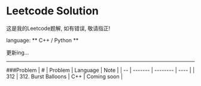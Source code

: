 Leetcode Solution
===

这是我的Leetcode题解, 如有错误, 敬请指正!

language: ** C++ / Python **

更新ing...

---
###Problem
| \# | Problem | Language | Note | 
| -- | ------- | -------- | ---- | 
| 312 | 312. Burst Balloons | C++ | Coming soon |


